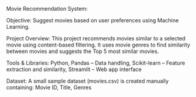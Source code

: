 Movie Recommendation System:

Objective: Suggest movies based on user preferences using Machine Learning.

Project Overview: This project recommends movies similar to a selected movie using content-based filtering.
It uses movie genres to find similarity between movies and suggests the Top 5 most similar movies.

Tools & Libraries: Python, Pandas – Data handling, Scikit-learn – Feature extraction and similarity, Streamlit – Web app interface

Dataset: A small sample dataset (movies.csv) is created manually containing: Movie ID, Title, Genres
